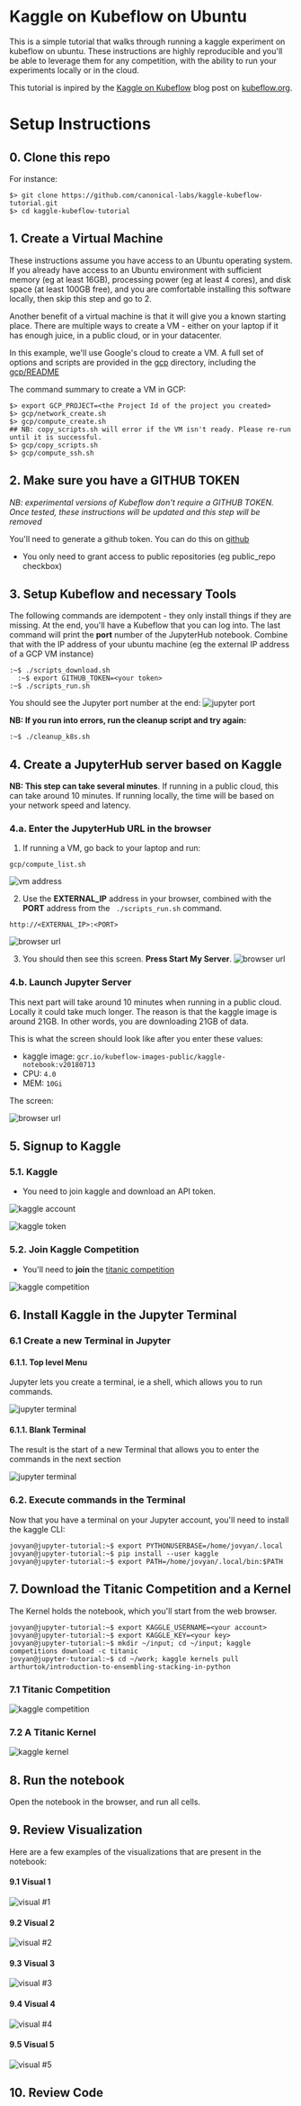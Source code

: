 # Kaggle on Kubeflow on Ubuntu

This is a simple tutorial that walks through running a kaggle experiment on kubeflow on ubuntu.
These instructions are highly reproducible and you'll be able to leverage them for any competition, with the ability to run your experiments locally or in the cloud.

This tutorial is inpired by the [Kaggle on Kubeflow](https://www.kubeflow.org/blog/kaggle_on_kubeflow/) blog post on [kubeflow.org](https://www.kubeflow.org/).


# Setup Instructions

## 0. Clone this repo

For instance:
```
$> git clone https://github.com/canonical-labs/kaggle-kubeflow-tutorial.git
$> cd kaggle-kubeflow-tutorial
```

## 1. Create a Virtual Machine

These instructions assume you have access to an Ubuntu operating system. If you already have access to an Ubuntu environment with sufficient memory (eg at least 16GB), processing power (eg at least 4 cores), and disk space (at least 100GB free), and you are comfortable installing this software locally, then skip this step and go to 2.

Another benefit of a virtual machine is that it will give you a known starting place. There are multiple ways to create a VM - either on your laptop if it has enough juice, in a public cloud, or in your datacenter.

In this example, we'll use Google's cloud to create a VM. A full set of options and scripts are provided in the [gcp](gcp) directory, including the [gcp/README](gcp/README.md)

The command summary to create a VM in GCP:

```
$> export GCP_PROJECT=<the Project Id of the project you created>
$> gcp/network_create.sh
$> gcp/compute_create.sh
## NB: copy_scripts.sh will error if the VM isn't ready. Please re-run until it is successful.
$> gcp/copy_scripts.sh
$> gcp/compute_ssh.sh
```

## 2. Make sure you have a GITHUB TOKEN

*NB: experimental versions of Kubeflow don't require a GITHUB TOKEN. Once tested, these instructions will be updated and this step will be removed*

You'll need to generate a github token. You can do this on [github](https://github.com/settings/tokens)
- You only need to grant access to public repositories (eg public_repo checkbox)

## 3. Setup Kubeflow and necessary Tools

The following commands are idempotent - they only install things if they are missing. At the end, you'll have a Kubeflow that you can log into. The last command will print the **port** number of the JupyterHub notebook. Combine that with the IP address of your ubuntu machine (eg the external IP address of a GCP VM instance)
```
:~$ ./scripts_download.sh
  :~$ export GITHUB_TOKEN=<your token>
:~$ ./scripts_run.sh
```
You should see the Jupyter port number at the end:
![jupyter port](images/tutorial.1.jupyter-port.png)

**NB: If you run into errors, run the cleanup script and try again:**
```
:~$ ./cleanup_k8s.sh
```

## 4. Create a JupyterHub server based on Kaggle

**NB: This step can take several minutes**. If running in a public cloud, this can take around 10 minutes. If running locally, the time will be based on your network speed and latency.

### 4.a. Enter the JupyterHub URL in the browser

1. If running a VM, go back to your laptop and run:
```
gcp/compute_list.sh
```
![vm address](images/tutorial.2.vm-address.png)

2. Use the **EXTERNAL_IP** address in your browser, combined with the **PORT** address from the ` ./scripts_run.sh` command.
```
http://<EXTERNAL_IP>:<PORT>
```
![browser url](images/tutorial.3.browser-login.png)

3. You should then see this screen. **Press Start My Server**.
![browser url](images/tutorial.4.browser-start.png)


### 4.b. Launch Jupyter Server

This next part will take around 10 minutes when running in a public cloud. Locally it could take much longer. The reason is that the kaggle image is around 21GB. In other words, you are downloading 21GB of data.

This is what the screen should look like after you enter these values:

- kaggle image: `gcr.io/kubeflow-images-public/kaggle-notebook:v20180713`
- CPU: `4.0`
- MEM: `10Gi`

The screen:

![browser url](images/tutorial.5.browser-spawn.png)


## 5. Signup to Kaggle

### 5.1. Kaggle

- You need to join kaggle and download an API token.

![kaggle account](images/kaggle.1-acct.png)

![kaggle token](images/kaggle.2b-api.png)


### 5.2. Join Kaggle Competition


- You'll need to **join** the [titanic competition](https://www.kaggle.com/c/titanic)


![kaggle competition](images/kaggle.0-comp-signup.png)


## 6. Install Kaggle in the Jupyter Terminal

### 6.1 Create a new Terminal in Jupyter

#### 6.1.1. Top level Menu

Jupyter lets you create a terminal, ie a shell, which allows you to run commands.

![jupyter terminal](images/jupyter.kaggle.2-menu.png)

#### 6.1.1. Blank Terminal

The result is the start of a new Terminal that allows you to enter the commands in the
next section

![jupyter terminal](images/jupyter.kaggle.3-terminal.png)


### 6.2. Execute commands in the Terminal

Now that you have a terminal on your Jupyter account, you'll need to install the kaggle CLI:

```
jovyan@jupyter-tutorial:~$ export PYTHONUSERBASE=/home/jovyan/.local
jovyan@jupyter-tutorial:~$ pip install --user kaggle
jovyan@jupyter-tutorial:~$ export PATH=/home/jovyan/.local/bin:$PATH
```



## 7. Download the Titanic Competition and a Kernel

The Kernel holds the notebook, which you'll start from the web browser.

```
jovyan@jupyter-tutorial:~$ export KAGGLE_USERNAME=<your account>
jovyan@jupyter-tutorial:~$ export KAGGLE_KEY=<your key>
jovyan@jupyter-tutorial:~$ mkdir ~/input; cd ~/input; kaggle competitions download -c titanic
jovyan@jupyter-tutorial:~$ cd ~/work; kaggle kernels pull arthurtok/introduction-to-ensembling-stacking-in-python
```

### 7.1 Titanic Competition

![kaggle competition](images/jupyter.kaggle.5-comp-download.png)

### 7.2 A Titanic Kernel

![kaggle kernel](images/jupyter.kaggle.6-kernel-download.png)


## 8. Run the notebook

Open the notebook in the browser, and run all cells.

## 9. Review Visualization

Here are a few examples of the visualizations that are present in the notebook:

#### 9.1 Visual 1

![visual #1](images/jupyter.kaggle.visuals-1.png)

#### 9.2 Visual 2

![visual #2](images/jupyter.kaggle.visuals-2.png)

#### 9.3 Visual 3

![visual #3](images/jupyter.kaggle.visuals-3.png)

#### 9.4 Visual 4

![visual #4](images/jupyter.kaggle.visuals-4.png)

#### 9.5 Visual 5

![visual #5](images/jupyter.kaggle.visuals-5.png)


## 10. Review Code
